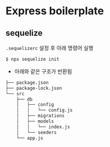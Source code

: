 # Express boilerplate



## sequelize
`.sequelizerc` 설정 후 아래 명령어 실행

```bash
$ npx sequelize init
```  
- 아래와 같은 구조가 반환됨

```bash
├── package.json
├── package-lock.json
└── src
    ├── db
    │   ├── config
    │   │   └── config.js
    │   ├── migrations
    │   ├── models
    │   │   └── index.js
    │   └── seeders
    └── app.js
```
